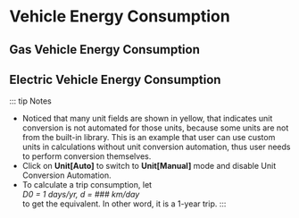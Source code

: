 <script setup>
  import CalcPicker from '../components/calc-picker.vue'

  const calcData = {
    title: 'Gas-vehicle Energy Consumption', 
    calcUrl: 'c-20211018.222608963-e3d-02f44b-5028f7' 
  }

  const gasCarsData = [
    { id: 0, title: 'Gas-vehicle Energy Consumption (km & L)', calcUrl: 'c-20211018.222608963-e3d-02f44b-5028f7' },
    { id: 1, title: 'Gas-vehicle Energy Consumption (mile & Gallon)', calcUrl: 'c-20220723.060556313-e3d-021400-5a6b32' },    
  ];

  const electricCarsData = [
    { id: 0, title: 'E-vehicle Energy Consumption (km & L)', calcUrl: 'c-20210906.173706529-e3d-04c4de-5a4a4f' },
    { id: 1, title: 'E-vehicle Energy Consumption (mile & Gallon)', calcUrl: 'c-20211018.222608964-e3d-024468-597964' },    
  ];
  
</script>
# Vehicle Energy Consumption

## Gas Vehicle Energy Consumption
<CalcPicker :calcsData="gasCarsData" :iframeHeight="810"></CalcPicker>

## Electric Vehicle Energy Consumption
<CalcPicker :calcsData="electricCarsData" :iframeHeight="1500"></CalcPicker>

::: tip Notes
- Noticed that many unit fields are shown in yellow, that indicates unit conversion is not automated for those units, because some units are not from the built-in library. This is an example that user can use custom units in calculations without unit conversion automation, thus user needs to perform conversion themselves.
- Click on **Unit[Auto]** to switch to **Unit[Manual]** mode and disable Unit Conversion Automation.
- To calculate a trip consumption, let   
      *D0 = 1 days/yr, d = ### km/day*   
  to get the equivalent. In other word, it is a 1-year trip.
:::